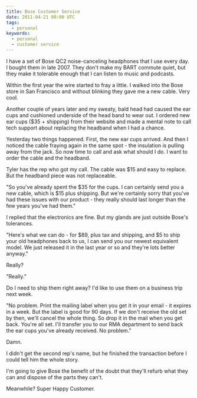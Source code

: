 ```yaml
---
title: Bose Customer Service
date: 2011-04-21 00:00 UTC
tags:
  - personal
keywords:
  - personal
  - customer service
---
```


I have a set of Bose QC2 noise-canceling headphones that I use every day. I bought them in late 2007. They don't make my BART commute quiet, but they make it tolerable enough that I can listen to music and podcasts.

Within the first year the wire started to fray a little. I walked into the Bose store in San Francisco and without blinking they gave me a new cable. Very cool.

Another couple of years later and my sweaty, bald head had caused the ear cups and cushioned underside of the head band to wear out. I ordered new ear cups ($35 + shipping) from their website and made a mental note to call tech support about replacing the headband when I had a chance.

Yesterday two things happened. First, the new ear cups arrived. And then I noticed the cable fraying again in the same spot - the insulation is pulling away from the jack. So now time to call and ask what should I do. I want to order the cable and the headband.

Tyler has the rep who got my call. The cable was $15 and easy to replace. But the headband piece was not replaceable.

"So you've already spent the $35 for the cups. I can certainly send you a new cable, which is $15 plus shipping. But we're certainly sorry that you've had these issues with our product - they really should last longer than the few years you've had them."

I replied that the electronics are fine. But my glands are just outside Bose's tolerances.

"Here's what we can do - for $89, plus tax and shipping, and $5 to ship your old headphones back to us, I can send you our newest equivalent model. We just released it in the last year or so and they're lots better anyway."

Really?

"Really."

Do I need to ship them right away? I'd like to use them on a business trip next week.

"No problem. Print the mailing label when you get it in your email - it expires in a week. But the label is good for 90 days. If we don't receive the old set by then, we'll cancel the whole thing. So drop it in the mail when you get back. You're all set. I'll transfer you to our RMA department to send back the ear cups you've already received. No problem."

Damn. 

I didn't get the second rep's name, but he finished the transaction before I could tell him the whole story.

I'm going to give Bose the benefit of the doubt that they'll refurb what they can and dispose of the parts they can't. 

Meanwhile? Super Happy Customer.
